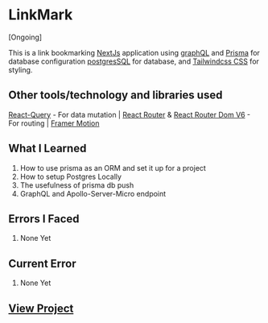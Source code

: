 # LinkMark

[Ongoing]

This is a link bookmarking [NextJs](https://nextjs.org/) application using [graphQL](https://graphql.org/) and [Prisma](https://www.prisma.io/graphql) for database configuration [postgresSQL](https://www.postgresql.org/) for database, and [Tailwindcss CSS](https://tailwindcss.com/docs/guides/create-react-app) for styling.

## Other tools/technology and libraries used

 [React-Query](https://tanstackquery.com/) - For data mutation |
 [React Router](https://reactrouter.com/) & [React Router Dom V6](https://reactrouter.com/) - For routing | [Framer Motion](https://reactrouter.com/)

## What I Learned

  1. How to use prisma as an ORM and set it up for a project
  2. How to setup Postgres Locally
  3. The usefulness of prisma db push
  4. GraphQL and Apollo-Server-Micro endpoint
  
## Errors  I Faced

  1. None Yet

## Current Error
  
  1. None Yet

## [View Project](https://www.yasirgaji.com)

